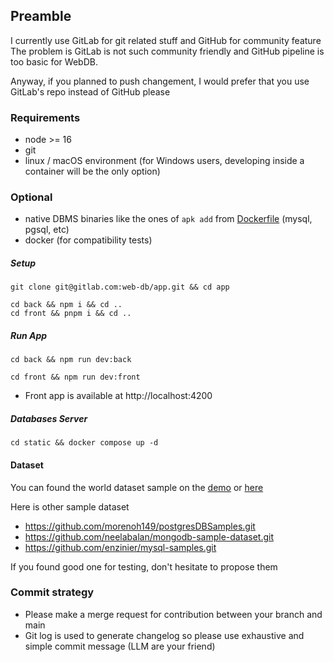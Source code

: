 ## Preamble

I currently use GitLab for git related stuff and GitHub for community feature<br>
The problem is GitLab is not such community friendly and GitHub pipeline is too basic for WebDB.

Anyway, if you planned to push changement, I would prefer that you use GitLab's repo instead of GitHub please

### Requirements

- node >= 16
- git
- linux / macOS environment (for Windows users, developing inside a container will be the only option)

### Optional

- native DBMS binaries like the ones of `apk add` from [Dockerfile](back%2FDockerfile) (mysql, pgsql, etc)
- docker (for compatibility tests)

##### Setup

```
git clone git@gitlab.com:web-db/app.git && cd app

cd back && npm i && cd ..
cd front && pnpm i && cd ..
```

##### Run App

```
cd back && npm run dev:back
```

```
cd front && npm run dev:front
```

- Front app is available at http://localhost:4200

##### Databases Server

```
cd static && docker compose up -d
```

#### Dataset

You can found the world dataset sample on the [demo](https://demo.webdb.app) or [here](./static/)

Here is other sample dataset

- https://github.com/morenoh149/postgresDBSamples.git
- https://github.com/neelabalan/mongodb-sample-dataset.git
- https://github.com/enzinier/mysql-samples.git

If you found good one for testing, don't hesitate to propose them

### Commit strategy

- Please make a merge request for contribution between your branch and main
- Git log is used to generate changelog so please use exhaustive and simple commit message (LLM are your friend)
